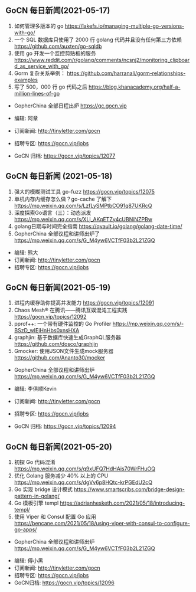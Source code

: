 ## GoCN 每日新闻(2021-05-17)

1. 如何管理多版本的 go https://lakefs.io/managing-multiple-go-versions-with-go/
2. 一个 SQL 数据库只使用了 2000 行 golang 代码并且没有任何第三方依赖 https://github.com/auxten/go-sqldb
3. 使用 go 开发一个监控剪贴板的服务 https://www.reddit.com/r/golang/comments/ncsnj2/monitoring_clipboard_as_service_with_go/
4. Gorm 复杂关系举例： https://github.com/harranali/gorm-relationships-examples
5. 写了 500，000 行 go 代码之后 https://blog.khanacademy.org/half-a-million-lines-of-go

* GopherChina 全部日程出炉 https://gc.gocn.vip

* 编辑: 阿章
* 订阅新闻: http://tinyletter.com/gocn
* 招聘专区: https://gocn.vip/jobs
* GoCN 归档: https://gocn.vip/topics/12077

## GoCN 每日新闻 (2021-05-18)

1. 强大的模糊测试工具 go-fuzz https://gocn.vip/topics/12075
2. 单机内存内缓存怎么做？go-cache 了解下 https://mp.weixin.qq.com/s/LzfLySMPtbCO91q87UKRcQ
3. 深度探索Go语言（三）：动态派发 https://mp.weixin.qq.com/s/XLj_AKqETZy4cUBNiNZPBw
4. golang日期与时间完全指南 https://qvault.io/golang/golang-date-time/
5. GopherChina 全部议程和讲师出炉了  https://mp.weixin.qq.com/s/G_M4yw6VCTfF03b2L21ZGQ

- 编辑: 熊大
- 订阅新闻: http://tinyletter.com/gocn
- 招聘专区: https://gocn.vip/jobs

## GoCN 每日新闻(2021-05-19)

1. 进程内缓存助你提高并发能力 https://gocn.vip/topics/12091
2. Chaos Mesh® 在腾讯——腾讯互娱混沌工程实践 https://gocn.vip/topics/12092
3. pprof++: 一个带有硬件监控的 Go Profiler https://mp.weixin.qq.com/s/-BSzD_wIEjHnHbs0xnsHXA
4. graphjin: 基于数据库快速生成GraphQL服务器 https://github.com/dosco/graphjin
5. Gmocker: 使用JSON文件生成mock服务器 https://github.com/Ananto30/mocker

* GopherChina 全部议程和讲师出炉 https://mp.weixin.qq.com/s/G_M4yw6VCTfF03b2L21ZGQ

* 编辑: 李俱顺Kevin
* 订阅新闻: http://tinyletter.com/gocn
* 招聘专区: https://gocn.vip/jobs
* GoCN 归档: https://gocn.vip/topics/12094

## GoCN 每日新闻(2021-05-20)

1. 初探 Go 代码混淆 https://mp.weixin.qq.com/s/q9xUFQ7HdHAis70WrFHuOQ
2. 优化 Golang 服务减少 40% 以上的 CPU https://mp.weixin.qq.com/s/dgVv6p8HQtc-krPGEdU2cQ
3. Go 实现 bridge 设计模式 https://www.smartscribs.com/bridge-design-pattern-in-golang/
4. Go 模板引擎 templ https://adrianhesketh.com/2021/05/18/introducing-templ/
5. 使用 Viper 和 Consul 配置 Go 应用 https://bencane.com/2021/05/18/using-viper-with-consul-to-configure-go-apps/

* GopherChina 全部议程和讲师出炉 https://mp.weixin.qq.com/s/G_M4yw6VCTfF03b2L21ZGQ

- 编辑: 傅小黑
- 订阅新闻: http://tinyletter.com/gocn
- 招聘专区: https://gocn.vip/jobs
- GoCN归档: https://gocn.vip/topics/12096

